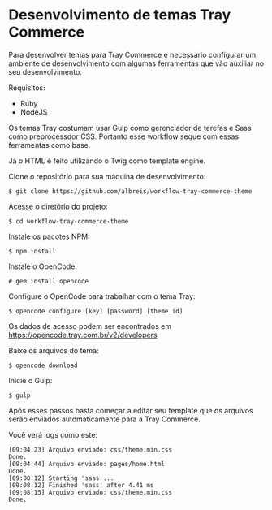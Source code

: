 # Desenvolvimento de temas Tray Commerce

Para desenvolver temas para Tray Commerce é necessário configurar um ambiente de desenvolvimento com algumas ferramentas que vão auxiliar no seu desenvolvimento.

Requisitos:

- Ruby
- NodeJS

Os temas Tray costumam usar Gulp como gerenciador de tarefas e Sass como preprocessdor CSS. Portanto esse workflow segue com essas ferramentas como base.

Já o HTML é feito utilizando o Twig como template engine.

Clone o repositório para sua máquina de desenvolvimento:

```shell
$ git clone https://github.com/albreis/workflow-tray-commerce-theme
```

Acesse o diretório do projeto:
```shell
$ cd workflow-tray-commerce-theme
```

Instale os pacotes NPM:
```shell
$ npm install
```

Instale o OpenCode:

```shell
# gem install opencode
```

Configure o OpenCode para trabalhar com o tema Tray:

```shell
$ opencode configure [key] [password] [theme id]
```

Os dados de acesso podem ser encontrados em https://opencode.tray.com.br/v2/developers

Baixe os arquivos do tema:

```shell
$ opencode download
```

Inicie o Gulp:

```shell
$ gulp
```

Após esses passos basta começar a editar seu template que os arquivos serão enviados automaticamente para a Tray Commerce.

Você verá logs como este:

```shell
[09:04:23] Arquivo enviado: css/theme.min.css
Done.
[09:04:44] Arquivo enviado: pages/home.html
Done.
[09:08:12] Starting 'sass'...
[09:08:12] Finished 'sass' after 4.41 ms
[09:08:15] Arquivo enviado: css/theme.min.css
Done.
```